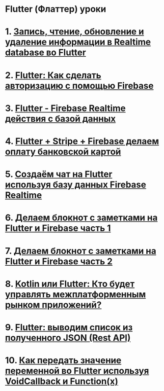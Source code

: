 # Flutter (Флаттер) уроки
# 1. [Запись, чтение, обновление и удаление информации в Realtime database во Flutter](realtime-database-in-flutter-ru)
# 2. [Flutter: Как сделать авторизацию с помощью Firebase](flutter-how-to-do-user-login-with-firebase-ru)
# 3. [Flutter - Firebase Realtime действия с базой данных](flutter-firebase-realtime-database-crud-operation-ru)
# 4. [Flutter + Stripe + Firebase делаем оплату банковской картой](flutter-stripe-firebase-ru)
# 5. [Создаём чат на Flutter используя базу данных Firebase Realtime](flutter-chat-using-firebase-realtime-database-ru)
# 6. [Делаем блокнот с заметками на Flutter и Firebase часть 1](build-a-note-taking-app-with-flutter-firebase-part-1-ru)
# 7. [Делаем блокнот с заметками на Flutter и Firebase часть 2](build-a-note-taking-app-with-flutter-firebase-part-2-ru)
# 8. [Kotlin или Flutter: Кто будет управлять межплатформенным рынком приложений?](kotlin-vs-flutter-who-will-rule-the-cross-platform-app-market-ru)
# 9. [Flutter: выводим список из полученного JSON (Rest API)](flutter-lists-with-json-ru)
# 10. [Как передать значение переменной во  Flutter используя VoidCallback и Function(x)](widget-communication-with-flutter-using-voidcallback-and-function-x)


